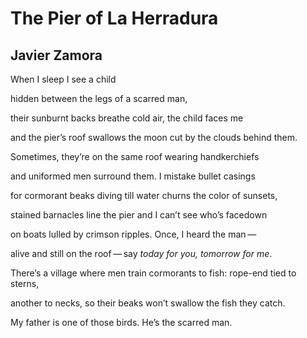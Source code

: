 # The Pier of La Herradura
## Javier Zamora
When I sleep I see a child

hidden between the legs of a scarred man,


their sunburnt backs breathe cold air,
the child faces me


and the pier’s roof swallows the moon
cut by the clouds behind them.


Sometimes, they’re on the same roof
wearing handkerchiefs


and uniformed men surround them.
I mistake bullet casings


for cormorant beaks diving
till water churns the color of sunsets,


stained barnacles line the pier
and I can’t see who’s facedown


on boats lulled by crimson ripples.
Once, I heard the man —


alive and still on the roof — say
_today for you, tomorrow for me_.


There’s a village where men train cormorants
to fish: rope-end tied to sterns,


another to necks, so their beaks
won’t swallow the fish they catch.


My father is one of those birds.
He’s the scarred man.